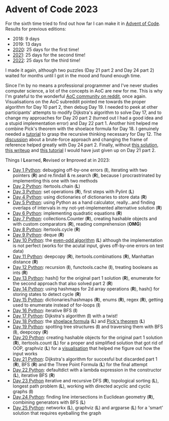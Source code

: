 # Advent of Code 2023

For the sixth time tried to find out how far I can make it in [Advent of Code](https://adventofcode.com/2023/). Results for previous editions:
* 2018: 9 days
* 2019: 13 days
* [2020](https://github.com/Leftfish/Advent-of-Code-2020): 25 days for the first time!
* [2021](https://github.com/Leftfish/Advent-of-Code-2021): 25 days for the second time!
* [2022](https://github.com/Leftfish/Advent-of-Code-2022): 25 days for the third time!

I made it again, although two puzzles (Day 21 part 2 and Day 24 part 2) waited for months until I got in the mood and found enough time.

Since I'm by no means a professional programmer and I've never studies computer science, a lot of the concepts in AoC are new for me. This is why I'm grateful to the wonderful [AoC community on reddit](https://www.reddit.com/r/adventofcode/), once again. Visualisations on the AoC subreddit pointed me towards the proper algorithm for Day 10 part 2, then debug Day 19. I needed to peek at other participants' attempts to modify Dijkstra's algorithm to solve Day 17, and to change my approaches for Day 20 part 2 (turned out I had a good idea and a stupid implementation error) and Day 22 part 1. Another hint helped me combine Pick's theorem with the shoelace formula for Day 18. I genuinely needed a [tutorial](https://www.reddit.com/r/adventofcode/comments/18hbbxe/2023_day_12python_stepbystep_tutorial_with_bonus/) to grasp the recursive thinking necessary for Day 12. The [discussion](https://old.reddit.com/r/adventofcode/comments/18pptor/2023_day_24_part_2java_is_there_a_trick_for_this/keps780/?context=3) about a brute-force approach and changing the frame of reference helped greatly with Day 24 part 2. Finally, without [this solution](https://github.com/CalSimmon/advent-of-code/blob/main/2023/day_21/solution.py), [this writeup](https://github.com/derailed-dash/Advent-of-Code/blob/master/src/AoC_2023/Dazbo's_Advent_of_Code_2023.ipynb) and [this tutorial](https://github.com/villuna/aoc23/wiki/A-Geometric-solution-to-advent-of-code-2023,-day-21) I would have just given up on Day 21 part 2.

Things I **L**earned, **R**evised or **I**mproved at in 2023:

* [Day 1 Python](01/d01.py): debugging off-by-one errors (**I**), iterating with two pointers (**R**) and re.findall & re.search (**R**), because I procrastrinated by implementing this one with two methods
* [Day 2 Python](02/d02.py): itertools.chain (**L**)
* [Day 3 Python](03/d03.py): set operations (**R**), first steps with Pylint (**L**)
* [Day 4 Python](04/d04.py): using dictionaries of dictionaries to store data (**R**)
* [Day 5 Python](05/d05.py): using Python as a hand calculator, really...and finding overlaps of intervals in my not-yet-implemented alternative solution (**R**)
* [Day 6 Python](06/d06.py): implementing quadratic equations (**R**)
* [Day 7 Python](07/d07.py): collections.Counter (**R**), creating hashable objects and with custom comparators (**R**), reading comprehension (**OMG**)
* [Day 8 Python](08/d08.py): itertools.cycle (**R**)
* [Day 9 Python](09/d09.py): deque (**R**)
* [Day 10 Python](10/d10.py): the [even-odd algorithm](https://en.wikipedia.org/wiki/Even%E2%80%93odd_rule) (**L**) although the implementation is not perfect (works for the acutal input, gives off-by-one errors on test data)
* [Day 11 Python](11/d11.py): deepcopy (**R**), itertools.combinations (**R**), Manhattan distance (**R**)
* [Day 12 Python](12/d12.py): recursion (**I**), functools.cache (**I**), treating booleans as ints (**R**)
* [Day 13 Python](13/d13.py): hash() for the original part 1 solution (**R**), enumerate for the second approach that also solved part 2 (**R**)
* [Day 14 Python](14/d14.py): using hashmaps for 2d array operations (**R**), hash() for storing states to detect cycle (**R**)
* [Day 15 Python](15/d15.py): dictionaries/hashmaps (**R**), enums (**R**), regex (**R**), getting used to enumerate instead of for-loops (**I**)
* [Day 16 Python](16/d16.py): iterative BFS (**I**)
* [Day 17 Python](17/d17.py): Dijkstra's algorithm (**I**) with a twist!
* [Day 18 Python](18/d18.py): the [shoelace formula](https://en.wikipedia.org/wiki/Shoelace_formula) (**L**) and [Pick's theorem](https://en.wikipedia.org/wiki/Pick%27s_theorem) (**L**)
* [Day 19 Python](19/d19.py): spotting tree structures (**I**) and traversing them with BFS (**I**), deepcopy (**R**)
* [Day 20 Python](20/d20.py): creating hashable objects for the original part 1 solution (**R**), itertools.count (**L**) for a proper and simplified solution that got rid of OOP, graphviz (**L**) for a [visualisation](20/machine_vis.png) that helped me figure out how the input works
* [Day 21 Python](21/d21.py): Dijkstra's algorithm for succesful but discarded part 1 (**R**), BFS (**R**) and the Three Point Formula (**L**) for the final attempt
* [Day 22 Python](22/d22.py): defaultdict with a lambda expression in the constructor (**L**), iterative BFS (**R**)
* [Day 23 Python](23/d23.py) iterative and recursive DFS (**R**), topological sorting (**L**), longest path problem (**L**), working with directed acyclic and cyclic graphs (**I**)
* [Day 24 Python](24/d24.py): finding line intersections in Euclidean geometry (**R**), combining generators with BFS (**L**)
* [Day 25 Python](25/d25.py): networkx (**L**), graphviz (**L**) and argparse (**L**) for a 'smart' solution that requires eyeballing the graph